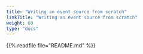 ```yaml
---
title: "Writing an event source from scratch"
linkTitle: "Writing an event source from scratch"
weight: 60
type: "docs"
---
```


{{% readfile file="README.md" %}}
